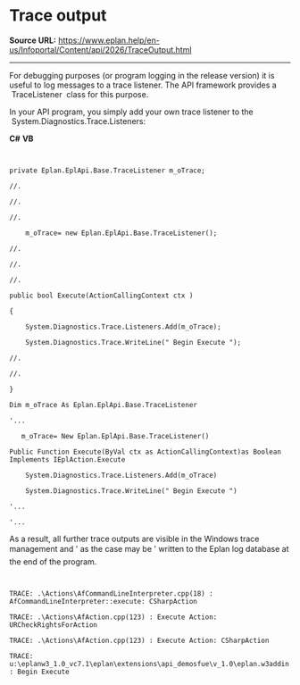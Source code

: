 # Trace output

**Source URL:** https://www.eplan.help/en-us/Infoportal/Content/api/2026/TraceOutput.html

---

For debugging purposes (or program logging in the release version) it is useful to log messages to a trace listener. The API framework provides a  TraceListener  class for this purpose.

In your API program, you simply add your own trace listener to the  System.Diagnostics.Trace.Listeners:

**C#**
**VB**

```


private Eplan.EplApi.Base.TraceListener m_oTrace;

//.

//.

//.

    m_oTrace= new Eplan.EplApi.Base.TraceListener();

//.

//.

//.

public bool Execute(ActionCallingContext ctx )

{

    System.Diagnostics.Trace.Listeners.Add(m_oTrace);

    System.Diagnostics.Trace.WriteLine(" Begin Execute ");

//.

//.

}

Dim m_oTrace As Eplan.EplApi.Base.TraceListener

'...

   m_oTrace= New Eplan.EplApi.Base.TraceListener()

Public Function Execute(ByVal ctx as ActionCallingContext)as Boolean Implements IEplAction.Execute

    System.Diagnostics.Trace.Listeners.Add(m_oTrace)

    System.Diagnostics.Trace.WriteLine(" Begin Execute ")

'...

'...

```

As a result, all further trace outputs are visible in the Windows trace management and ' as the case may be ' written to the Eplan log database at the end of the program.

```


TRACE: .\Actions\AfCommandLineInterpreter.cpp(18) : AfCommandLineInterpreter::execute: CSharpAction

TRACE: .\Actions\AfAction.cpp(123) : Execute Action: URCheckRightsForAction

TRACE: .\Actions\AfAction.cpp(123) : Execute Action: CSharpAction

TRACE: u:\eplanw3_1.0_vc7.1\eplan\extensions\api_demosfue\v_1.0\eplan.w3addin.demo1\csharpaction.cs(24) : Begin Execute

```